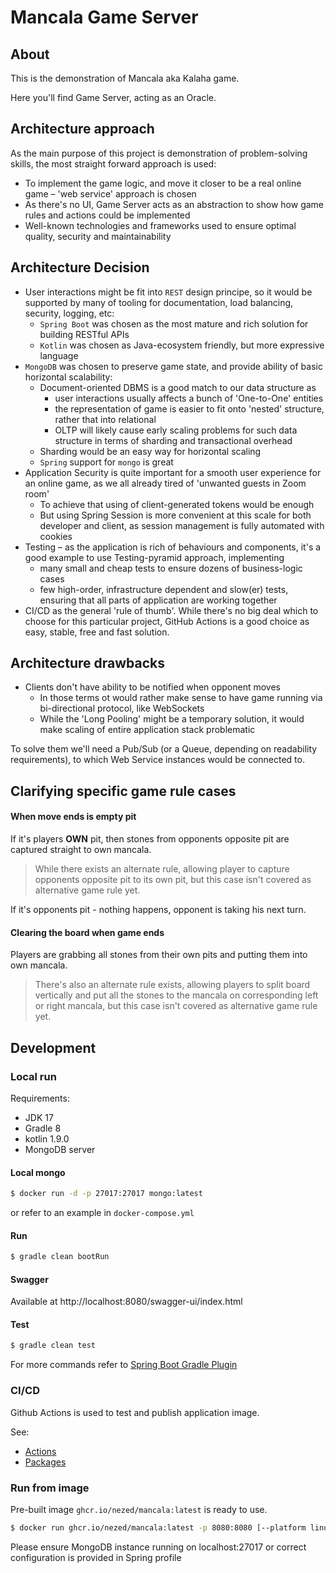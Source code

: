 # Mancala Game Server

## About

This is the demonstration of Mancala aka Kalaha game.

Here you'll find Game Server, acting as an Oracle.

## Architecture approach

As the main purpose of this project is demonstration of problem-solving skills, the most straight forward approach is used:

- To implement the game logic, and move it closer to be a real online game – 'web service' approach is chosen 
- As there's no UI, Game Server acts as an abstraction to show how game rules and actions could be implemented
- Well-known technologies and frameworks used to ensure optimal quality, security and maintainability

## Architecture Decision

- User interactions might be fit into `REST` design principe, so it would be supported by many of tooling for documentation, load balancing, security, logging, etc:
    - `Spring Boot` was chosen as the most mature and rich solution for building RESTful APIs
    - `Kotlin` was chosen as Java-ecosystem friendly, but more expressive language
- `MongoDB` was chosen to preserve game state, and provide ability of basic horizontal scalability:
  - Document-oriented DBMS is a good match to our data structure as
    - user interactions usually affects a bunch of 'One-to-One' entities  
    - the representation of game is easier to fit onto 'nested' structure, rather that into relational
    - OLTP will likely cause early scaling problems for such data structure in terms of sharding and transactional overhead
  - Sharding would be an easy way for horizontal scaling
  - `Spring` support for `mongo` is great
- Application Security is quite important for a smooth user experience for an online game, as we all already tired of 'unwanted guests in Zoom room'
  - To achieve that using of client-generated tokens would be enough
  - But using Spring Session is more convenient at this scale for both developer and client, as session management is fully automated with cookies
- Testing – as the application is rich of behaviours and components, it's a good example to use Testing-pyramid approach, implementing
  - many small and cheap tests to ensure dozens of business-logic cases
  - few high-order, infrastructure dependent and slow(er) tests, ensuring that all parts of application are working together
- CI/CD as the general 'rule of thumb'. While there's no big deal which to choose for this particular project, GitHub Actions is a good choice as easy, stable, free and fast solution. 

## Architecture drawbacks

- Clients don't have ability to be notified when opponent moves
  - In those terms ot would rather make sense to have game running via bi-directional protocol, like WebSockets
  - While the 'Long Pooling' might be a temporary solution, it would make scaling of entire application stack problematic 

To solve them we'll need a Pub/Sub (or a Queue, depending on readability requirements), to which Web Service instances would be connected to.

## Clarifying specific game rule cases

#### When move ends is empty pit

If it's players **OWN** pit, then stones from opponents opposite pit are captured straight to own mancala.
> While there exists an alternate rule, allowing player to capture opponents opposite pit to its own pit, but this case isn't covered as alternative game rule yet. 

If it's opponents pit - nothing happens, opponent is taking his next turn.

#### Clearing the board when game ends

Players are grabbing all stones from their own pits and putting them into own mancala. 

> There's also an alternate rule exists, allowing players to split board vertically and put all the stones to the mancala on corresponding left or right mancala, but this case isn't covered as alternative game rule yet.

## Development

### Local run

Requirements:
- JDK 17
- Gradle 8
- kotlin 1.9.0
- MongoDB server

#### Local mongo
```sh
$ docker run -d -p 27017:27017 mongo:latest
```

or refer to an example in `docker-compose.yml` 

#### Run
```sh
$ gradle clean bootRun
```

#### Swagger
Available at http://localhost:8080/swagger-ui/index.html 

#### Test
```sh
$ gradle clean test
```

For more commands refer to [Spring Boot Gradle Plugin](https://docs.spring.io/spring-boot/docs/current/gradle-plugin/reference/htmlsingle/)

### CI/CD

Github Actions is used to test and publish application image.

See:
- [Actions](https://github.com/nezed/mancala/actions)
- [Packages](https://github.com/nezed/mancala/pkgs/container/mancala)

### Run from image

Pre-built image `ghcr.io/nezed/mancala:latest` is ready to use.

```sh
$ docker run ghcr.io/nezed/mancala:latest -p 8080:8080 [--platform linux/amd64]
```

Please ensure MongoDB instance running on localhost:27017 or correct configuration is provided in Spring profile